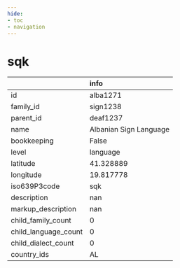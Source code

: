 ```yaml
---
hide:
- toc
- navigation
---
```

# sqk
|                      | info                   |
|:---------------------|:-----------------------|
| id                   | alba1271               |
| family_id            | sign1238               |
| parent_id            | deaf1237               |
| name                 | Albanian Sign Language |
| bookkeeping          | False                  |
| level                | language               |
| latitude             | 41.328889              |
| longitude            | 19.817778              |
| iso639P3code         | sqk                    |
| description          | nan                    |
| markup_description   | nan                    |
| child_family_count   | 0                      |
| child_language_count | 0                      |
| child_dialect_count  | 0                      |
| country_ids          | AL                     |